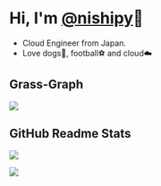 # Hi, I'm [@nishipy](https://twitter.com/iamnishipy)🐶

* Cloud Engineer from Japan.
* Love dogs🐶, football⚽️ and cloud☁️

## Grass-Graph

[![](https://grass-graph.moshimo.works/images/nishipy.png)](https://grass-graph.moshimo.works/)

## GitHub Readme Stats

[![](https://github-readme-stats.vercel.app/api?username=nishipy)](https://github.com/anuraghazra/github-readme-stats)

[![](https://github-readme-stats.vercel.app/api/top-langs/?username=nishipy&layout=default)](https://github.com/anuraghazra/github-readme-stats)
